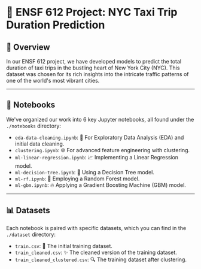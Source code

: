 # 🚖 ENSF 612 Project: NYC Taxi Trip Duration Prediction

## 📖 Overview

In our ENSF 612 project, we have developed models to predict the total duration of taxi trips in the bustling heart of New York City (NYC). This dataset was chosen for its rich insights into the intricate traffic patterns of one of the world's most vibrant cities.

---

## 📓 Notebooks

We've organized our work into 6 key Jupyter notebooks, all found under the `./notebooks` directory:

- `eda-data-cleaning.ipynb`: 🧹 For Exploratory Data Analysis (EDA) and initial data cleaning.
- `clustering.ipynb`: 🌐 For advanced feature engineering with clustering.
- `ml-linear-regression.ipynb`: 📈 Implementing a Linear Regression model.
- `ml-decision-tree.ipynb`: 🌳 Using a Decision Tree model.
- `ml-rf.ipynb`: 🌲 Employing a Random Forest model.
- `ml-gbm.ipynb`: 🔥 Applying a Gradient Boosting Machine (GBM) model.

---

## 📊 Datasets

Each notebook is paired with specific datasets, which you can find in the `./dataset` directory:

- `train.csv`: 🚕 The initial training dataset.
- `train_cleaned.csv`: ✨ The cleaned version of the training dataset.
- `train_cleaned_clustered.csv`: 🔍 The training dataset after clustering.
